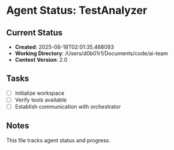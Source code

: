 # Agent Status: TestAnalyzer

## Current Status
- **Created**: 2025-08-18T02:01:35.468093
- **Working Directory**: /Users/d0b01r1/Documents/code/ai-team
- **Context Version**: 2.0

## Tasks
- [ ] Initialize workspace
- [ ] Verify tools available
- [ ] Establish communication with orchestrator

## Notes
This file tracks agent status and progress.
